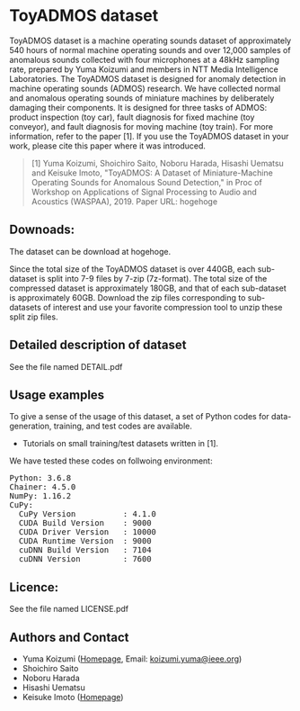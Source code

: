 # ToyADMOS dataset
ToyADMOS dataset is a machine operating sounds dataset of approximately 540 hours of normal machine operating sounds and over 12,000 samples of anomalous sounds collected with four microphones at a 48kHz sampling rate, prepared by Yuma Koizumi and members in NTT Media Intelligence Laboratories. The ToyADMOS dataset is designed for anomaly detection in machine operating sounds (ADMOS) research. We have collected normal and anomalous operating sounds of miniature machines by deliberately damaging their components. It is designed for three tasks of ADMOS: product inspection (toy car), fault diagnosis for fixed machine (toy conveyor), and fault diagnosis for moving machine (toy train). For more information, refer to the paper [1]. If you use the ToyADMOS dataset in your work, please cite this paper where it was introduced.

>[1] Yuma Koizumi, Shoichiro Saito, Noboru Harada, Hisashi Uematsu and Keisuke Imoto, "ToyADMOS: A Dataset of Miniature-Machine Operating Sounds for Anomalous Sound Detection," in Proc of Workshop on Applications of Signal Processing to Audio and Acoustics (WASPAA), 2019.
> Paper URL: hogehoge

## Downoads:
The dataset can be download at hogehoge. 

Since the total size of the ToyADMOS dataset is over 440GB, each sub-dataset is split into 7-9 files by 7-zip (7z-format). The total size of the compressed dataset is approximately 180GB, and that of each sub-dataset is approximately 60GB. Download the zip files corresponding to sub-datasets of interest and use your favorite compression tool to unzip these split zip files. 


## Detailed description of dataset
See the file named DETAIL.pdf

## Usage examples

To give a sense of the usage of this dataset, a set of Python codes for data-generation, training, and test codes are available. 
 - Tutorials on small training/test datasets written in [1].

We have tested these codes on follwoing environment:
<pre>
Python: 3.6.8
Chainer: 4.5.0
NumPy: 1.16.2
CuPy:
  CuPy Version          : 4.1.0
  CUDA Build Version    : 9000
  CUDA Driver Version   : 10000
  CUDA Runtime Version  : 9000
  cuDNN Build Version   : 7104
  cuDNN Version         : 7600
</pre>

## Licence: 
See the file named LICENSE.pdf

## Authors and Contact
- Yuma Koizumi ([Homepage](https://sites.google.com/site/yumakoizumiweb/profile-english), Email: <koizumi.yuma@ieee.org>)
- Shoichiro Saito
- Noboru Harada
- Hisashi Uematsu
- Keisuke Imoto ([Homepage](https://sites.google.com/site/ksukeimoto/))
